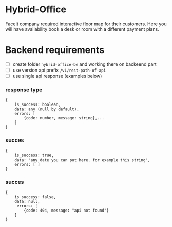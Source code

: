 # Hybrid-Office
FaceIt company required interactive floor map for their customers. Here you will have availability book a desk or room with a different payment plans.


# Backend requirements

 - [ ] create folder `hybrid-office-be` and working there on backeend part
 - [ ] use version api prefix `/v1/rest-path-of-api`
 - [ ] use single api response (examples below)

### response type 
```
{
    is_success: boolean,
    data: any (null by default),
    errors: [
        {code: number, message: string},...
    ]
}
```

### succes
```
{
    is_success: true,
    data: "any date you can put here. for example this string",
    errors: [ ]
}
```

### succes
```
{
    is_success: false,
    data: null,
     errors: [
        {code: 404, message: "api not found"}
    ]
}
```